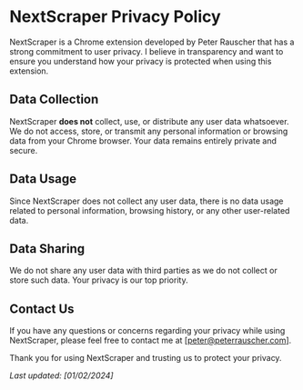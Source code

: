 # NextScraper Privacy Policy

NextScraper is a Chrome extension developed by Peter Rauscher that has a strong commitment to user privacy. I believe in transparency and want to ensure you understand how your privacy is protected when using this extension.

## Data Collection

NextScraper **does not** collect, use, or distribute any user data whatsoever. We do not access, store, or transmit any personal information or browsing data from your Chrome browser. Your data remains entirely private and secure.

## Data Usage

Since NextScraper does not collect any user data, there is no data usage related to personal information, browsing history, or any other user-related data.

## Data Sharing

We do not share any user data with third parties as we do not collect or store such data. Your privacy is our top priority.

## Contact Us

If you have any questions or concerns regarding your privacy while using NextScraper, please feel free to contact me at [peter@peterrauscher.com].

Thank you for using NextScraper and trusting us to protect your privacy.

_Last updated: [01/02/2024]_
